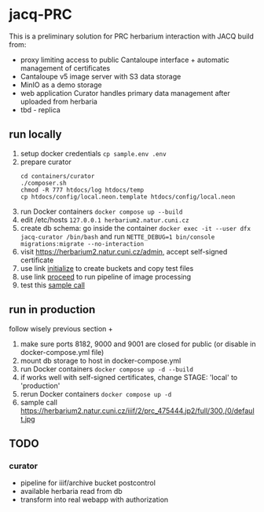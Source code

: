 # jacq-PRC
This is a preliminary solution for PRC herbarium interaction with JACQ build from:
* proxy limiting access to public Cantaloupe interface + automatic management of certificates
* Cantaloupe v5 image server with S3 data storage
* MinIO as a demo storage
* web application Curator handles primary data management after uploaded from herbaria
* tbd - replica

## run locally
1) setup docker credentials ```cp sample.env .env ```
2) prepare curator
    ```shell
    cd containers/curator
    ./composer.sh
    chmod -R 777 htdocs/log htdocs/temp
    cp htdocs/config/local.neon.template htdocs/config/local.neon
    ```
3) run Docker containers  ```docker compose up --build```
4) edit /etc/hosts ```127.0.0.1	herbarium2.natur.cuni.cz```
5) create db schema: go inside the container ```docker exec -it --user dfx jacq-curator /bin/bash``` and run ```NETTE_DEBUG=1 bin/console migrations:migrate --no-interaction```
6) visit https://herbarium2.natur.cuni.cz/admin, accept self-signed certificate
7) use link [initialize](https://herbarium2.natur.cuni.cz/admin/home/initialize) to create buckets and copy test files
8) use link [proceed](https://herbarium2.natur.cuni.cz/admin/home/proceed) to run pipeline of image processing
9) test this [sample call](https://herbarium2.natur.cuni.cz/iiif/2/prc_407087.jp2/full/300,/0/default.jpg)

## run in production
follow wisely previous section +
1) make sure ports 8182, 9000 and 9001 are closed for public (or disable in docker-compose.yml file)
2) mount db storage to host in docker-compose.yml
3) run Docker containers ```docker compose up -d --build```
4) if works well with self-signed certificates, change STAGE: 'local' to 'production'
5) rerun Docker containers ```docker compose up -d```
6) sample call https://herbarium2.natur.cuni.cz/iiif/2/prc_475444.jp2/full/300,/0/default.jpg

## TODO

### curator
* pipeline for iiif/archive bucket postcontrol
* available herbaria read from db
* transform into real webapp with authorization
